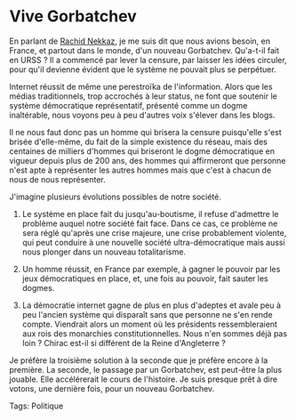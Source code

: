 # Vive Gorbatchev

En parlant de [Rachid Nekkaz](http://blog.tcrouzet.com/peuple/rachid-nekkaz-mec-bien-35771), je me suis dit que nous avions besoin, en France, et partout dans le monde, d'un nouveau Gorbatchev. Qu'a-t-il fait en URSS ? Il a commencé par lever la censure, par laisser les idées circuler, pour qu'il devienne évident que le système ne pouvait plus se perpétuer.

Internet réussit de même une perestroïka de l'information. Alors que les médias traditionnels, trop accrochés à leur status, ne font que soutenir le système démocratique représentatif, présenté comme un dogme inaltérable, nous voyons peu à peu d'autres voix s'élever dans les blogs.

Il ne nous faut donc pas un homme qui brisera la censure puisqu'elle s'est brisée d'elle-même, du fait de la simple existence du réseau, mais des centaines de milliers d'hommes qui briseront le dogme démocratique en vigueur depuis plus de 200 ans, des hommes qui affirmeront que personne n'est apte à représenter les autres hommes mais que c'est à chacun de nous de nous représenter.

J'imagine plusieurs évolutions possibles de notre société.

1. Le système en place fait du jusqu'au-boutisme, il refuse d'admettre le problème auquel notre société fait face. Dans ce cas, ce problème ne sera réglé qu'après une crise majeure, une crise probablement violente, qui peut conduire à une nouvelle société ultra-démocratique mais aussi nous plonger dans un nouveau totalitarisme.

2. Un homme réussit, en France par exemple, à gagner le pouvoir par les jeux démocratiques en place, et, une fois au pouvoir, fait sauter les dogmes.

3. La démocratie internet gagne de plus en plus d'adeptes et avale peu à peu l'ancien système qui disparaît sans que personne ne s'en rende compte. Viendrait alors un moment où les présidents ressembleraient aux rois des monarchies constitutionnelles. Nous n'en sommes déjà pas loin ? Chirac est-il si différent de la Reine d'Angleterre ?

Je préfère la troisième solution à la seconde que je préfère encore à la première. La seconde, le passage par un Gorbatchev, est peut-être la plus jouable. Elle accélérerait le cours de l'histoire. Je suis presque prêt à dire votons, une dernière fois, pour un nouveau Gorbatchev.

Tags: Politique